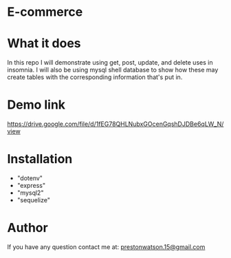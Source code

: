 # E-commerce

# What it does

 In this repo I will demonstrate using get, post, update, and delete uses in insomnia. I will also be using mysql shell database to show how these may create tables with the corresponding information that's put in.
 
 # Demo link 
 
 https://drive.google.com/file/d/1fEG78QHLNubxGOcenGqshDJDBe6qLW_N/view
 
 # Installation
<ul>
  <li>"dotenv"</li>
  <li>"express"</li>
  <li>"mysql2"</li>
  <li>"sequelize"</li>
</ul>

# Author

If you have any question contact me at: prestonwatson.15@gmail.com
